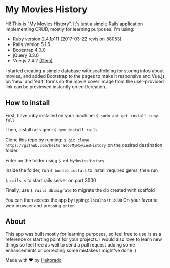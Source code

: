 ﻿# My Movies History

Hi! This is "My Movies History". It's just a simple Rails application implementing CRUD, mostly for learning purposes. I'm using:

- Ruby version 2.4.1p111 (2017-03-22 revision 58053)
- Rails version 5.1.5
- Bootstrap 4.0.0
- jQuery 3.3.0
- Vue.js 2.4.2 [(Gem)](https://github.com/adambutler/vuejs-rails)

I started creating a simple database with scaffolding for storing infos about movies, and added Bootstrap to the pages to make it responsive and Vue.js on 'new' and 'edit' forms so the movie cover image from the user-provided link can be previewed instantly on edit/creation.




## How to install

First, have ruby installed on your machine:
`$ sudo apt-get install ruby-full`

Then, install rails gem:
`$ gem install rails`

Clone this repo by running:
`$ git clone https://github.com/heitorado/MyMoviesHistory`
on the desired destination folder

Enter on the folder using
`$ cd MyMoviesHistory`

Inside the folder, run
`$ bundle install` to install required gems, then run

`$ rails s` to start rails server on port 3000

Finally, use 
`$ rails db:migrate` 
to migrate the db created with scaffold

You can then access the app by typing:
`localhost:3000`
On your favorite web browser and pressing `enter`.

## About
This app was built mostly for learning purposes, so feel free to use is as a reference or starting point for your projects. I would also love to learn new things so feel free as well to send a pull request adding some enhancements or correcting some mistakes I might've done :)

Made with ❤ by [Heitorado](github.com/heitorado)
